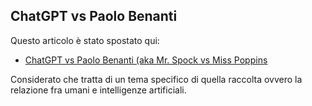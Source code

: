 ## ChatGPT vs Paolo Benanti

Questo articolo è stato spostato qui:

* [ChatGPT vs Paolo Benanti (aka Mr. Spock vs Miss Poppins](https://github.com/robang74/chatbots-for-fun/blob/main/chatgpt-vs-paolo-benanti.md)

Considerato che tratta di un tema specifico di quella raccolta ovvero la relazione fra umani e intelligenze artificiali.
